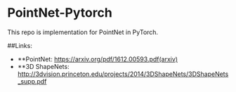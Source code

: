 # PointNet-Pytorch
This repo is implementation for PointNet in PyTorch.

##Links:
* **PointNet: https://arxiv.org/pdf/1612.00593.pdf(arxiv)
* **3D ShapeNets: http://3dvision.princeton.edu/projects/2014/3DShapeNets/3DShapeNets_supp.pdf
